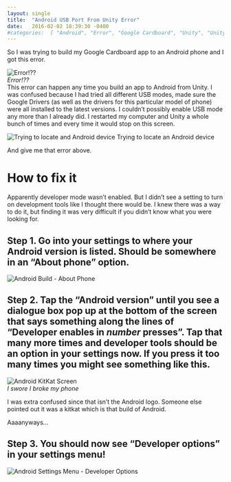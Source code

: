 ```yaml
---
layout: single
title:  "Android USB Port From Unity Error"
date:   2016-02-02 18:39:30 -0400 
#categories:  [ "Android", "Error", "Google Cardboard", "Unity", "Unity3D" ]
---
```


So I was trying to build my Google Cardboard app to an Android phone and I got this error.

![Error!??](https://web.archive.org/web/20161212053038/http://i1.wp.com/adinashanholtz.com/wp-content/uploads/2016/02/USB-issue.png)
<em style="display: block;">Error!??</em>
This error can happen any time you build an app to Android from Unity. I was confused because I had tried all different USB modes, made sure the Google Drivers (as well as the drivers for this particular model of phone) were all installed to the latest versions. I couldn’t possibly enable USB mode any more than I already did. I restarted my computer and Unity a whole bunch of times and every time it would stop on this screen.

![Trying to locate and Android device](https://web.archive.org/web/20161212053038im_/http://i0.wp.com/adinashanholtz.com/wp-content/uploads/2016/02/locateandroid.png?resize=1024%2C683)
Trying to locate an Android device

And give me that error above.

# How to fix it
Apparently developer mode wasn’t enabled. But I didn’t see a setting to turn on development tools like I thought there would be. I knew there was a way to do it, but finding it was very difficult if you didn’t know what you were looking for.

## Step 1. Go into your settings to where your Android version is listed. Should be somewhere in an “About phone” option.

![Android Build - About Phone](https://web.archive.org/web/20161212053038im_/http://i1.wp.com/adinashanholtz.com/wp-content/uploads/2016/02/androidbuild.png?resize=576%2C1024)

## Step 2. Tap the “Android version” until you see a dialogue box pop up at the bottom of the screen that says something along the lines of “Developer enables in *number* presses”. Tap that many more times and developer tools should be an option in your settings now. If you press it too many times you might see something like this.

![Android KitKat Screen](https://web.archive.org/web/20161212053038im_/http://i1.wp.com/adinashanholtz.com/wp-content/uploads/2016/02/androidkitkatscreen-e1454440597728.jpg?resize=768%2C1024)
<em style="display: block;">I swore I broke my phone</em>

I was extra confused since that isn’t the Android logo. Someone else pointed out it was a kitkat which is that build of Android.

Aaaanyways…

## Step 3. You should now see “Developer options” in your settings menu!

![Android Settings Menu - Developer Options](https://web.archive.org/web/20161212053038im_/http://i1.wp.com/adinashanholtz.com/wp-content/uploads/2016/02/developeroptions.png?resize=576%2C1024)
